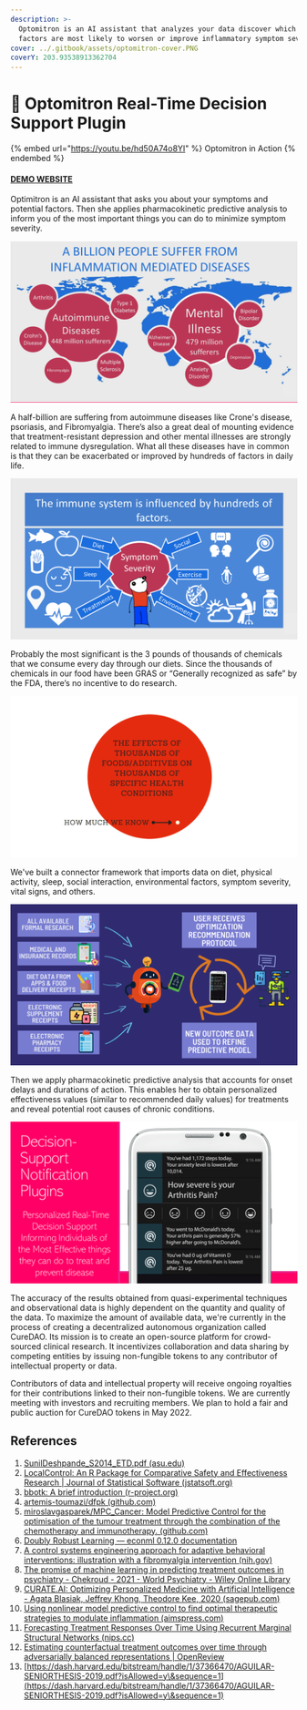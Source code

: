 ```yaml
---
description: >-
  Optomitron is an AI assistant that analyzes your data discover which hidden
  factors are most likely to worsen or improve inflammatory symptom severity.
cover: ../.gitbook/assets/optomitron-cover.PNG
coverY: 203.93538913362704
---
```


# 🤖 Optomitron Real-Time Decision Support Plugin

{% embed url="https://youtu.be/hd50A74o8YI" %}
Optomitron in Action
{% endembed %}

#### [DEMO WEBSITE](https://demo.quantimo.do/dev/src/index.html#/app/chat)

Optimitron is an AI assistant that asks you about your symptoms and potential factors. Then she applies pharmacokinetic predictive analysis to inform you of the most important things you can do to minimize symptom severity.

![inflammation worldwide](<../.gitbook/assets/global-disease (1) (2).PNG>)

A half-billion are suffering from autoimmune diseases like Crone's disease, psoriasis, and Fibromyalgia. There’s also a great deal of mounting evidence that treatment-resistant depression and other mental illnesses are strongly related to immune dysregulation. What all these diseases have in common is that they can be exacerbated or improved by hundreds of factors in daily life.

![inflammation factors](<../.gitbook/assets/inflammation-factors (1).PNG>)

Probably the most significant is the 3 pounds of thousands of chemicals that we consume every day through our diets. Since the thousands of chemicals in our food have been GRAS or “Generally recognized as safe” by the FDA, there’s no incentive to do research.

![](../.gitbook/assets/how-much-we-know.PNG)

We've built a connector framework that imports data on diet, physical activity, sleep, social interaction, environmental factors, symptom severity, vital signs, and others.

![optomitron diagram](../.gitbook/assets/optomitron-diagram.PNG)

Then we apply pharmacokinetic predictive analysis that accounts for onset delays and durations of action. This enables her to obtain personalized effectiveness values (similar to recommended daily values) for treatments and reveal potential root causes of chronic conditions.

![screenshot](<../.gitbook/assets/optomitron-notifications-screenshot (1).png>)

The accuracy of the results obtained from quasi-experimental techniques and observational data is highly dependent on the quantity and quality of the data. To maximize the amount of available data, we're currently in the process of creating a decentralized autonomous organization called CureDAO. Its mission is to create an open-source platform for crowd-sourced clinical research. It incentivizes collaboration and data sharing by competing entities by issuing non-fungible tokens to any contributor of intellectual property or data.

Contributors of data and intellectual property will receive ongoing royalties for their contributions linked to their non-fungible tokens. We are currently meeting with investors and recruiting members. We plan to hold a fair and public auction for CureDAO tokens in May 2022.

## References

1. [SunilDeshpande\_S2014\_ETD.pdf (asu.edu)](https://keep.lib.asu.edu/\_flysystem/fedora/c7/114023/Deshpande\_asu\_0010E\_14022.pdf)
2. [LocalControl: An R Package for Comparative Safety and Effectiveness Research | Journal of Statistical Software (jstatsoft.org)](https://www.jstatsoft.org/article/view/v096i04)
3. [bbotk: A brief introduction (r-project.org)](https://cran.r-project.org/web/packages/bbotk/vignettes/bbotk.html)
4. [artemis-toumazi/dfpk (github.com)](https://github.com/artemis-toumazi/dfpk)
5. [miroslavgasparek/MPC\_Cancer: Model Predictive Control for the optimisation of the tumour treatment through the combination of the chemotherapy and immunotherapy. (github.com)](https://github.com/miroslavgasparek/MPC\_Cancer)
6. [Doubly Robust Learning — econml 0.12.0 documentation](https://econml.azurewebsites.net/spec/estimation/dr.html)
7. [A control systems engineering approach for adaptive behavioral interventions: illustration with a fibromyalgia intervention (nih.gov)](https://www.ncbi.nlm.nih.gov/pmc/articles/PMC4167895/)
8. [The promise of machine learning in predicting treatment outcomes in psychiatry - Chekroud - 2021 - World Psychiatry - Wiley Online Library](https://onlinelibrary.wiley.com/doi/full/10.1002/wps.20882)
9. [CURATE.AI: Optimizing Personalized Medicine with Artificial Intelligence - Agata Blasiak, Jeffrey Khong, Theodore Kee, 2020 (sagepub.com)](https://journals.sagepub.com/doi/full/10.1177/2472630319890316)
10. [Using nonlinear model predictive control to find optimal therapeutic strategies to modulate inflammation (aimspress.com)](https://www.aimspress.com/article/id/2665)
11. [Forecasting Treatment Responses Over Time Using Recurrent Marginal Structural Networks (nips.cc)](https://papers.nips.cc/paper/2018/hash/56e6a93212e4482d99c84a639d254b67-Abstract.html)
12. [Estimating counterfactual treatment outcomes over time through adversarially balanced representations | OpenReview](https://openreview.net/forum?id=BJg866NFvB)
13. [https://dash.harvard.edu/bitstream/handle/1/37366470/AGUILAR-SENIORTHESIS-2019.pdf?isAllowed=y\&sequence=1](https://dash.harvard.edu/bitstream/handle/1/37366470/AGUILAR-SENIORTHESIS-2019.pdf?isAllowed=y\&sequence=1)
